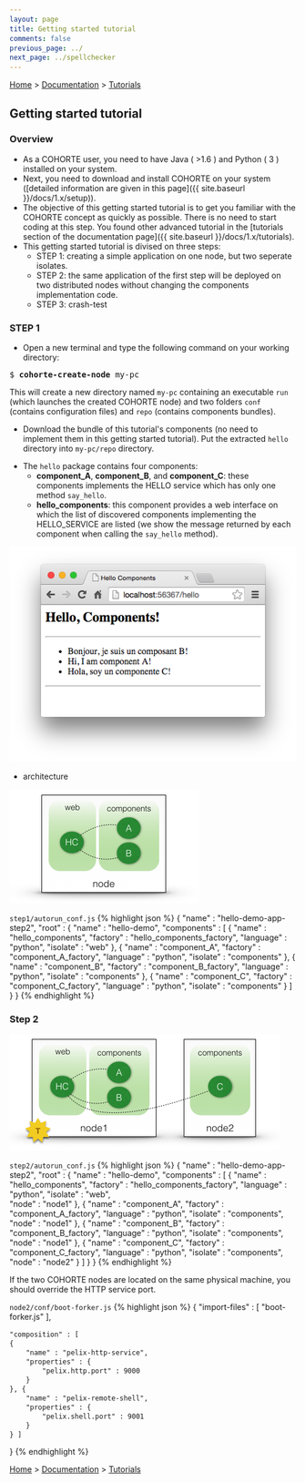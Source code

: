 ```yaml
---
layout: page
title: Getting started tutorial
comments: false
previous_page: ../
next_page: ../spellchecker
---
```


[Home](../../../../) > [Documentation](../../) > [Tutorials](../)

## Getting started tutorial

### Overview

 * As a COHORTE user, you need to have Java ( >1.6 ) and Python ( 3 ) installed on your system.
 * Next, you need to download and install COHORTE on your system ([detailed information are given in this page]({{ site.baseurl }}/docs/1.x/setup)).
 * The objective of this getting started tutorial is to get you familiar with the COHORTE concept as quickly as possible. There is no need to start coding at this step. You found other advanced tutorial in the [tutorials section of the documentation page]({{ site.baseurl }}/docs/1.x/tutorials).
 * This getting started tutorial is divised on three steps:
   * STEP 1: creating a simple application on one node, but two seperate isolates. 
   * STEP 2: the same application of the first step will be deployed on two distributed nodes without changing the components implementation code.
   * STEP 3: crash-test

### STEP 1

 * Open a new terminal and type the following command on your working directory:

 <pre>
$ <b>cohorte-create-node</b> my-pc
</pre>

This will create a new directory named `my-pc` containing an executable `run` (which launches the created COHORTE node) and two folders `conf` (contains configuration files) and `repo` (contains components bundles).

 * Download the bundle of this tutorial's components (no need to implement them in this getting started tutorial). Put the extracted `hello` directory into `my-pc/repo` directory.  

<p>
<div id="download_night_builds"></div> 
</p>

 * The `hello` package contains four components:   
   * **component_A**, **component_B**, and **component_C**: these components implements the HELLO service which has only one method `say_hello`. 
   * **hello_components**: this component provides a web interface on which the list of discovered components implementing the HELLO_SERVICE are listed (we show the message returned by each component when calling the `say_hello` method).

![Step 1 final result](getting-started-img-3.png)

 * architecture

![Step 1](getting-started-img-1.png)

`step1/autorun_conf.js`
{% highlight json %}
{
	"name" : "hello-demo-app-step2",
	"root" : {
		"name" : "hello-demo",
		"components" : [ {
			"name" : "hello_components",
			"factory" : "hello_components_factory",
			"language" : "python",
			"isolate" : "web"
		}, {
			"name" : "component_A",
			"factory" : "component_A_factory",
			"language" : "python",
			"isolate" : "components"
		}, {
			"name" : "component_B",
			"factory" : "component_B_factory",
			"language" : "python",
			"isolate" : "components"
		}, {
			"name" : "component_C",
			"factory" : "component_C_factory",
			"language" : "python",
			"isolate" : "components"
		}  ]
	}
}
{% endhighlight %}

### Step 2

![Step 2](getting-started-img-2.png)

`step2/autorun_conf.js`
{% highlight json %}
{
	"name" : "hello-demo-app-step2",
	"root" : {
		"name" : "hello-demo",
		"components" : [ {
			"name" : "hello_components",
			"factory" : "hello_components_factory",
			"language" : "python",
			"isolate" : "web",			
			"node" : "node1"
		}, {
			"name" : "component_A",
			"factory" : "component_A_factory",
			"language" : "python",
			"isolate" : "components",
			"node" : "node1"
		}, {
			"name" : "component_B",
			"factory" : "component_B_factory",
			"language" : "python",
			"isolate" : "components",
			"node" : "node1"
		}, {
			"name" : "component_C",
			"factory" : "component_C_factory",
			"language" : "python",
			"isolate" : "components",
			"node" : "node2"
		}  ]
	}
}
{% endhighlight %}

If the two COHORTE nodes are located on the same physical machine, you should override the HTTP service port.

`node2/conf/boot-forker.js`
{% highlight json %}
{
	"import-files" : [ "boot-forker.js" ],

	"composition" : [
	{
		"name" : "pelix-http-service",
		"properties" : {
			"pelix.http.port" : 9000
		}
	}, {
		"name" : "pelix-remote-shell",
		"properties" : {
			"pelix.shell.port" : 9001
		}
	} ]
}
{% endhighlight %}


[Home](../../../../) > [Documentation](../../) > [Tutorials](../)


<script>
    function loadLatestSnapshots() {
        $.getJSON( "http://cohorte.github.io/latest_demos.json", function( data ) {            
            frame = "<a class='btn' href='" + data["snapshots"]["getting-started-tutorial-distribution"]["files"]["zip"] + "'>getting-started-tutorial.zip</a>"            
            $('#download_night_builds').html(frame);
        });
    }
    $(document).ready(function() {        
        loadLatestSnapshots();
    });
</script>
